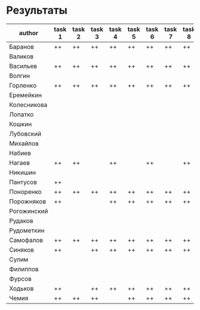 # Результаты

|author|task 1|task 2|task 3|task 4|task 5|task 6|task 7|task 8|additional|
|---|---|---|---|---|---|---|---|---|---|
|Баранов|++|++|++|++|++|++|++|++|+|
|Валиков|   |   |   |   |   |   |   |   |   |
|Васильев|++|++|++|++|++|++|++|++|+|
|Волгин|   |   |   |   |   |   |   |   |   |
|Горленко|++|++|++|++|++|++|++|++|+|
|Еремейкин|   |   |   |   |   |   |   |   |   |
|Колесникова|   |   |   |   |   |   |   |   |   |
|Лопатко|   |   |   |   |   |   |   |   |   |
|Кошкин|   |   |   |   |   |   |   |   |   |
|Лубовский|   |   |   |   |   |   |   |   |   |
|Михайлов|   |   |   |   |   |   |   |   |+|
|Набиев|   |   |   |   |   |   |   |   |   |
|Нагаев|++|++|   |++|   |++|   |++|   |
|Никишин|   |   |   |   |   |   |   |   |   |
|Пантусов|++|   |   |   |   |   |   |   |   |
|Поноренко|++|++|++|++|++|++|++|++|+|
|Порожняков|++|   |   |++|++|++|++|++|   |
|Рогожинский|   |   |   |   |   |   |   |   |   |
|Рудаков|   |   |   |   |   |   |   |   |   |
|Рудометкин|   |   |   |   |   |   |   |   |   |
|Самофалов|++|++|++|++|++|++|++|++|+|
|Синяков|++|   |++|++|++|++|++|++|   |
|Сулим|   |   |   |   |   |   |   |   |   |
|Филиппов|   |   |   |   |   |   |   |   |   |
|Фурсов|   |   |   |   |   |   |   |   |   |
|Ходьков|++|   |++|++|++|++|++|++|   |
|Чемия|++|++|++|   |++|++|++|++|   |
